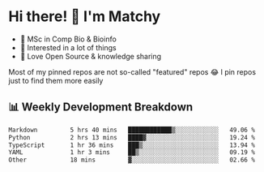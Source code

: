 # Hi there! 👋 I'm Matchy

- 🧬 MSc in Comp Bio & Bioinfo
- 🎈 Interested in a lot of things
- 💜 Love Open Source & knowledge sharing

Most of my pinned repos are not so-called "featured" repos 😂 I pin repos just to find them more easily

## 📊 Weekly Development Breakdown

<!--START_SECTION:waka-->

```txt
Markdown         5 hrs 40 mins   ████████████▒░░░░░░░░░░░░   49.06 %
Python           2 hrs 13 mins   ████▓░░░░░░░░░░░░░░░░░░░░   19.24 %
TypeScript       1 hr 36 mins    ███▒░░░░░░░░░░░░░░░░░░░░░   13.94 %
YAML             1 hr 3 mins     ██▒░░░░░░░░░░░░░░░░░░░░░░   09.19 %
Other            18 mins         ▓░░░░░░░░░░░░░░░░░░░░░░░░   02.66 %
```

<!--END_SECTION:waka-->
